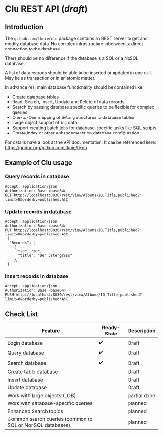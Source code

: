 # Clu REST API (_draft_)

## Introduction

The `github.com/tknie/clu` package contains an REST server to get and modify database data.
No complex infrastructure inbetween, a direct connection to the database.

There should be no difference if the database is a SQL or a NoSQL database.

A list of data recrods should be able to be inserted or updated in one call. May be as transaction or in an atomic matter.

In advance real main database functionality should be contained like:

* Create database tables
* Read, Search, Insert, Update and Delete of data records
* Search by passing database specific queries to be flexible for complex queries
* One-to-One mapping of `Golang` structures to database tables
* Large object support of big data
* Support creating batch jobs for database-specific tasks like SQL scripts
* Create index or other enhancements on database configuration

For details have a look at the API documentation. It can be referenced here: <https://godoc.org/github.com/tknie/flynn>

## Example of Clu usage

### Query records in database

```http
Accept: application/json
Authorization: Base <base64>
GET http://localhost:8030/rest/view/Albums/ID,Title,published?limit=0&orderby=published:ASC
```

### Update records in database

```http
Accept: application/json
Authorization: Base <base64>
PUT http://localhost:8030/rest/view/Albums/ID,Title,published?limit=0&orderby=published:ASC
 {
  "Records": [
    {
      "id": "18",
      "title": "Der Ostergruss"
    },
 }
```

### Insert records in database

```http
Accept: application/json
Authorization: Base <base64>
PUSH http://localhost:8030/rest/view/Albums/ID,Title,published?limit=0&orderby=published:ASC
```

## Check List

Feature | Ready-State | Description
---------|----------|---------
 Login database | :heavy_check_mark: | Draft
 Query database | :heavy_check_mark: | Draft
 Search database | :heavy_check_mark: | Draft
 Create table database |  | Draft
 Insert database |  | Draft
 Update database | | Draft
 Work with large objects (LOB) |  | partial done
 Work with database-specific queries |  | planned
 Enhanced Search topics || planned
 Common search queries (common to SQL or NonSQL databases) |  | planned
